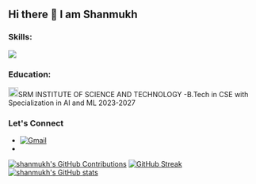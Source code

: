 ## Hi there 👋 I am Shanmukh

<h3 align="left">Skills:</h3>
<img src="https://skillicons.dev/icons?i=html,css,js,c,cpp,java,mongodb,mysql," />
<h3 align="left">Education:</h3>
<img src="https://scet.berkeley.edu/wp-content/uploads/8.-SRM-Logo-300x300.png" width="20"/>SRM INSTITUTE OF SCIENCE AND TECHNOLOGY -B.Tech in CSE with Specialization in AI and ML 2023-2027 
<h3 align="left">Let's Connect</h3>

- [![Gmail](https://img.shields.io/badge/Gmail-D14836?style=for-the-badge&logo=gmail&logoColor=white)](mailto:shanmukhsai100805@gmail.com)
- 
[![shanmukh's GitHub Contributions](https://github-readme-stats.vercel.app/api/top-langs/?username=shanmukh1510&layout=compact&theme=dark&cache_seconds=1)](https://github.com/anuraghazra/github-readme-stats)
[![GitHub Streak](https://github-readme-streak-stats.herokuapp.com/?user=shanmukh1510&theme=dark&cache_seconds=1)](https://git.io/streak-stats)
[![shanmukh's GitHub stats](https://github-readme-stats.vercel.app/api?username=shanmukh1510&count_private=true&show_icons=true&theme=dark&cache_seconds=1)](https://github.com/anuraghazra/github-readme-stats)
<!--
**shanmukh1510/shanmukh1510** is a ✨ _special_ ✨ repository because its `README.md` (this file) appears on your GitHub profile.

Here are some ideas to get you started:

- 🔭 I’m currently working on ...
- 🌱 I’m currently learning ...
- 👯 I’m looking to collaborate on ...
- 🤔 I’m looking for help with ...
- 💬 Ask me about ...
- 📫 How to reach me: ...
- 😄 Pronouns: ...
- ⚡ Fun fact: ...
-->

